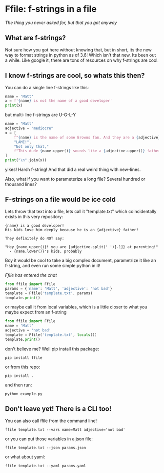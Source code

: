 # Ffile: f-strings in a file
*The thing you never asked for, but that you got anyway*

## What are f-strings?  
Not sure how you got here without knowing that, but in short, its the new way to format strings in python as of 3.6!  Which isn't that new.  Its been out a while.  Like google it, there are tons of resources on why f-strings are cool.

## I know f-strings are cool, so whats this then?
You can do a single line f-strings like this:

```python
name = 'Matt'
x = f'{name} is not the name of a good developer'
print(x)
```

but multi-line f-strings are U-G-L-Y
```python
name = "Matt"
adjective = "mediocre"
x = [
    f"{name} is the name of some Browns fan. And they are a {adjective} football team.",
    "LAME!",
    "Not only that,"
    f"This dude {name.upper()} sounds like a {adjective.upper()} father!",
]
print("\n".join(x))
```

yikes! Harsh f-string! And that did a real weird thing with new-lines.

Also, what if you want to parameterize a long file?  Several hundred or thousand lines?  

## F-strings on a file would be ice cold 
Lets throw that text into a file, lets call it "template.txt" which coincidentally exists in this very repository:

```
{name} is a good developer!
His kids love him deeply because he is an {adjective} father!

They definitely do NOT say:

"Hey {name.upper()}! you are {adjective.split(' ')[-1]} at parenting!"
  - {name.lower()}'s kids, probably
```

Boy it would be cool to take a big complex document, parametrize it like an f-string, and even run some simple python in it!

*Ffile has entered the chat*

```python
from ffile import Ffile
params = {'name': 'Matt', 'adjective': 'not bad'}
template = Ffile('template.txt', params)
template.print()
```

or maybe call it from local variables, which is a little closer to what you maybe expect from an f-string

```python
from ffile import Ffile
name = 'Matt'
adjective = 'not bad'
template = Ffile('template.txt', locals())
template.print()
```

don't believe me?  Well pip install this package:

`pip install ffile`

or from this repo:

`pip install .`

and then run:

`python example.py`

## Don't leave yet!  There is a CLI too!
You can also call ffile from the command line!

`ffile template.txt --vars name=Matt adjective='not bad'`

or you can put those variables in a json file:

`ffile template.txt --json params.json`

or what about yaml:

`ffile template.txt --yaml params.yaml`